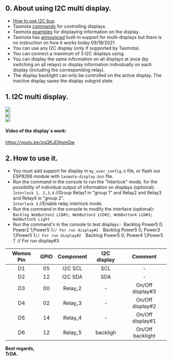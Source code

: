 ## 0. About using I2C multi display.   
 - [How to use I2C bus](https://github.com/arendst/Tasmota/discussions/10827).  
 - Tasmota [commands](https://tasmota.github.io/docs/Commands/#displays) for controlling displays.  
 - Tasmota [examples](https://tasmota.github.io/docs/Displays/#rule-examples-for-scripting-examples-see-scripting-docs) for displaying information on the display.  
 - Tasmota has [announced](https://github.com/arendst/Tasmota/pull/11821) built-in support for multi-displays but there is no instruction on how it works today 09/18/2021. 
 - You can use any I2C display (only if supported by Tasmota).
 - You can connect a maximum of 3 I2C displays using.
 - You can display the same information on all displays at once (by switching on all relays) or display information individually on each display (including the corresponding relay).
 - The display backlight can only be controlled on the active display. The inactive display saves the display subgrid state.  

## 1. I2C multi display.

![](https://raw.githubusercontent.com/TrDA-hab/Projects/master/I2C%20multi%20display/4161.jpg)  
![](https://raw.githubusercontent.com/TrDA-hab/Projects/master/I2C%20multi%20display/4161.jpg)   
![](https://raw.githubusercontent.com/TrDA-hab/Projects/master/I2C%20multi%20display/20210918_152007.jpg)   

#### Video of the display`s work:   
https://youtu.be/zgQKJD9gmQw   

## 2. How to use it.  
 - You must add support for display in `my_user_config.h` file, or flash our ESP8266 module with `tasmota-display.bin` file.   
 - Run the command in the console  to run the "Interlock" mode, for the possibility of individual output of information on displays (optional):  
   `Interlock 1, 2,3,4` //Group Relay1 in "group 1" and Relay2 and Relay3 and Relay4 in "group 2".  
   `Interlock 1`     //Enable relay interlock mode.  
 - Run the command in the console to modify the interface (optional):   
   `Backlog WebButton2 LCD#1; WebButton3 LCD#2; WebButton4 LCD#3; WebButton5 Light`  
 - Run the command's in the console to test display`s:
    `Backlog Power5 0; Power2 1;Power5 1` // For run display#1  
    `Backlog Power5 0; Power3 1;Power5 1` // For run display#2  
    `Backlog Power5 0; Power4 1;Power5 1` // For run display#3  

Wemos Pin|GPIO|Component|I2C display|Сomment|
:-:|:-:|:-:|:-:|:-:
D1|05|I2C SCL|SCL|-
D2|12|I2C SDA|SDA|-
D3|00|Relay_2|-|On/Off display#3
D4|02|Relay_3|-|On/Off display#2
D5|14|Relay_4|-|On/Off display#1
D6|12|Relay_5|backligh|On/Off backlight

**Best regards,   
TrDA.**

